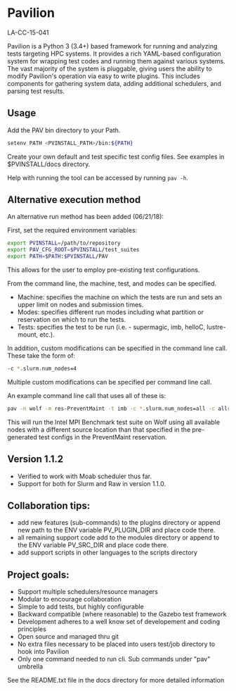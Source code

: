 # Pavilion

LA-CC-15-041

Pavilion is a Python 3 (3.4+) based framework for running and analyzing 
tests targeting HPC systems. It provides a rich YAML-based configuration 
system for wrapping test codes and running them against various systems.
The vast majority of the system is pluggable, giving users the ability
to modify Pavilion's operation via easy to write plugins. This includes
components for gathering system data, adding additional schedulers, 
and parsing test results.


## Usage

Add the PAV bin directory to your Path.
```bash
setenv PATH <PVINSTALL_PATH>/bin:${PATH}
```

Create your own default and test specific test config files. 
See examples in $PVINSTALL/docs directory.

Help with running the tool can be accessed by running `pav -h`.

## Alternative execution method

An alternative run method has been added (06/21/18):

First, set the required environment variables:
```bash
export PVINSTALL=/path/to/repository
export PAV_CFG_ROOT=$PVINSTALL/test_suites
export PATH=$PATH:$PVINSTALL/PAV
```

This allows for the user to employ pre-existing test configurations.

From the command line, the machine, test, and modes can be specified.
 - Machine: specifies the machine on which the tests are run and sets an upper limit on nodes and submission times.
 - Modes: specifies different run modes including what partition or reservation on which to run the tests.
 - Tests: specifies the test to be run (i.e. - supermagic, imb, helloC, lustre-mount, etc.).

In addition, custom modifications can be specified in the command line call.  These take the form of:
```bash
-c *.slurm.num_nodes=4
```

Multiple custom modifications can be specified per command line call.

An example command line call that uses all of these is:
```bash
pav -n wolf -m res-PreventMaint -t imb -c *.slurm.num_nodes=all -c allreduce.source_location=/test/location run_test_suite
```

This will run the Intel MPI Benchmark test suite on Wolf using all available nodes with a different source
location than that specified in the pre-generated test configs in the PreventMaint reservation.

## Version 1.1.2

- Verified to work with Moab scheduler thus far. 
- Support for both for Slurm and Raw in version 1.1.0.


## Collaboration tips:

  - add new features (sub-commands) to the plugins directory or
    append new path to the ENV variable PV_PLUGIN_DIR and place code there.
  - all remaining support code add to the modules directory or append to the
    ENV variable PV_SRC_DIR and place code there.
  - add support scripts in other languages to the scripts directory

## Project goals:

   - Support multiple schedulers/resource managers 
   - Modular to encourage collaboration  
   - Simple to add tests, but highly configurable
   - Backward compatible (where reasonable) to the Gazebo test framework
   - Development adheres to a well know set of developement and coding principles
   - Open source and managed thru git  
   - No extra files necessary to be placed into users test/job directory to hook into Pavilion
   - Only one command needed to run cli. Sub commands under "pav" umbrella  

See the README.txt file in the docs directory for more detailed information
